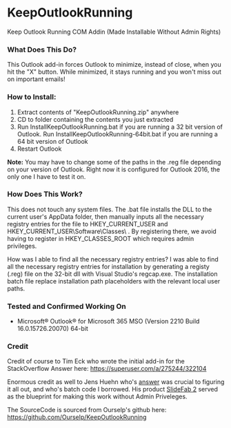 # KeepOutlookRunning
Keep Outlook Running COM Addin (Made Installable Without Admin Rights)

### What Does This Do?
This Outlook add-in forces Outlook to minimize, instead of close, when you hit the "X" button. While minimized, it stays running and you won't miss out on important emails!

### How to Install:
1. Extract contents of "KeepOutlookRunning.zip" anywhere
2. CD to folder containing the contents you just extracted
3. Run InstallKeepOutlookRunning.bat if you are running a 32 bit version of Outlook. 
Run InstallKeepOutlookRunning-64bit.bat if you are running a 64 bit version of Outlook
4. Restart Outlook

**Note:** You may have to change some of the paths in the .reg file depending on your version of Outlook. Right now it is configured for Outlook 2016, the only one I have to test it on.

### How Does This Work?
This does not touch any system files. The .bat file installs the DLL to the current user's AppData folder, then manually inputs all the necessary registry entries for the file to HKEY_CURRENT_USER and HKEY_CURRENT_USER\Software\Classes\ . By registering there, we avoid having to register in HKEY_CLASSES_ROOT which requires admin privileges. 

How was I able to find all the necessary registry entries? I was able to find all the necessary registry entries for installation by generating a registy (.reg) file on the 32-bit dll with Visual Studio's regcap.exe. The installation batch file replace installation path placeholders with the relevant local user paths.

### Tested and Confirmed Working On
- Microsoft® Outlook® for Microsoft 365 MSO (Version 2210 Build 16.0.15726.20070) 64-bit 

### Credit
Credit of course to Tim Eck who wrote the initial add-in for the StackOverflow Answer here: https://superuser.com/a/275244/322104

Enormous credit as well to Jens Huehn who's [answer](https://stackoverflow.com/a/55072381/3171509) was crucial to figuring it all out, and who's batch code I borrowed. His product [SlideFab 2](https://slidefab.com/lite/) served as the blueprint for making this work without Admin Priveleges.

The SourceCode is sourced from Ourselp's github here: https://github.com/Ourselp/KeepOutlookRunning
